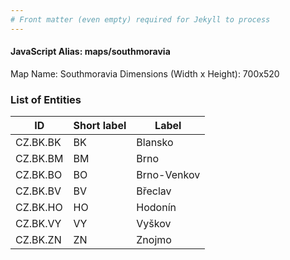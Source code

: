 ```yaml
---
# Front matter (even empty) required for Jekyll to process
---
```


#### JavaScript Alias: maps/southmoravia

Map Name: Southmoravia
Dimensions (Width x Height): 700x520





### List of Entities

ID | Short label | Label
---|---|---|
CZ.BK.BK|BK|Blansko
CZ.BK.BM|BM|Brno
CZ.BK.BO|BO|Brno-Venkov
CZ.BK.BV|BV|Břeclav
CZ.BK.HO|HO|Hodonín
CZ.BK.VY|VY|Vyškov
CZ.BK.ZN|ZN|Znojmo

